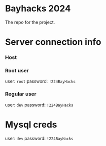 # Bayhacks 2024

The repo for the project.

# Server connection info

### Host
 
### Root user
user: `root`
password: `!224BayHacks`

### Regular user
user: `dev`
password: `!224BayHacks`

# Mysql creds
user: `dev`
password: `!224BayHacks`
